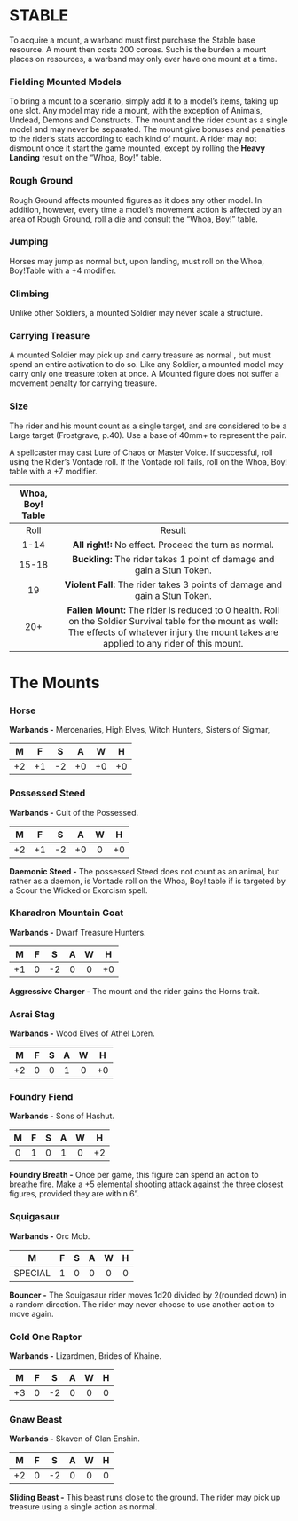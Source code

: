 # STABLE

To acquire a mount, a warband must first purchase the Stable base resource. A mount then costs 200 coroas. Such is the burden a mount places on resources, a warband may only ever have one mount at a time.

### Fielding Mounted Models

To bring a mount to a scenario, simply add it to a model’s items, taking up one slot. Any model may ride a mount, with the exception of Animals, Undead, Demons and Constructs. The mount and the rider count as a single model and may never be separated. The mount give bonuses and penalties to the rider’s stats according to each kind of mount. A rider may not dismount once it start the game mounted, except by rolling the **Heavy Landing** result on the “Whoa, Boy\!” table.

### Rough Ground

Rough Ground affects mounted figures as it does any other model. In addition, however, every time a model’s movement action is affected by an area of Rough Ground, roll a die and consult the “Whoa, Boy\!” table.

### Jumping

Horses may jump as normal but, upon landing, must roll on the Whoa, Boy\!Table with a \+4 modifier.

### Climbing

Unlike other Soldiers, a mounted Soldier may never scale a structure.

### Carrying Treasure

A mounted Soldier may pick up and carry treasure as normal , but must spend an entire activation to do so. Like any Soldier, a mounted model may carry only one treasure token at once. A Mounted figure does not suffer a movement penalty for carrying treasure.

### Size

The rider and his mount count as a single target, and are considered to be a Large target (Frostgrave, p.40). Use a base of 40mm+ to represent the pair.

A spellcaster may cast Lure of Chaos or Master Voice. If successful, roll using the Rider’s Vontade roll. If the Vontade roll fails, roll on the Whoa, Boy\! table with a \+7 modifier.

| Whoa, Boy\! Table |                                                                                                                                                                                                      |
| :---------------: | :--------------------------------------------------------------------------------------------------------------------------------------------------------------------------------------------------: |
|       Roll        |                                                                                                Result                                                                                                |
|       1-14        |                                                                       **All right\!:** No effect. Proceed the turn as normal.                                                                        |
|       15-18       |                                                                **Buckling:** The rider takes 1 point of damage and gain a Stun Token.                                                                |
|        19         |                                                             **Violent Fall:** The rider takes 3 points of damage and gain a Stun Token.                                                              |
|        20+        | **Fallen Mount:** The rider is reduced to 0 health. Roll on the Soldier Survival table for the mount as well: The effects of whatever injury the mount takes are applied to any rider of this mount. |

# The Mounts

### Horse

**Warbands \-** Mercenaries, High Elves, Witch Hunters, Sisters of Sigmar,

|  M  |  F  |  S  |  A  |  W  |  H  |
| :-: | :-: | :-: | :-: | :-: | :-: |
| \+2 | \+1 | \-2 | \+0 | \+0 | \+0 |

### Possessed Steed

**Warbands \-** Cult of the Possessed.

|  M  |  F  |  S  |  A  |  W  |  H  |
| :-: | :-: | :-: | :-: | :-: | :-: |
| \+2 | \+1 | \-2 | \+0 |  0  | \+0 |

**Daemonic Steed \-** The possessed Steed does not count as an animal, but rather as a daemon, is Vontade roll on the Whoa, Boy\! table if is targeted by a Scour the Wicked or Exorcism spell.

### Kharadron Mountain Goat

**Warbands \-** Dwarf Treasure Hunters.

|  M  |  F  |  S  |  A  |  W  |  H  |
| :-: | :-: | :-: | :-: | :-: | :-: |
| \+1 |  0  | \-2 |  0  |  0  | \+0 |

**Aggressive Charger \-** The mount and the rider gains the Horns trait.

### Asrai Stag

**Warbands \-** Wood Elves of Athel Loren.

|  M  |  F  |  S  |  A  |  W  |  H  |
| :-: | :-: | :-: | :-: | :-: | :-: |
| \+2 |  0  |  0  |  1  |  0  | \+0 |

### Foundry Fiend

**Warbands \-** Sons of Hashut.

|  M  |  F  |  S  |  A  |  W  |  H  |
| :-: | :-: | :-: | :-: | :-: | :-: |
|  0  |  1  |  0  |  1  |  0  | \+2 |

**Foundry Breath \-** Once per game, this figure can spend an action to breathe fire. Make a \+5 elemental shooting attack against the three closest figures, provided they are within 6”.

### Squigasaur

**Warbands \-** Orc Mob.

|    M    |  F  |  S  |  A  |  W  |  H  |
| :-----: | :-: | :-: | :-: | :-: | :-: |
| SPECIAL |  1  |  0  |  0  |  0  |  0  |

**Bouncer \-** The Squigasaur rider moves 1d20 divided by 2(rounded down) in a random direction. The rider may never choose to use another action to move again.

### Cold One Raptor

**Warbands \-** Lizardmen, Brides of Khaine.

|  M  |  F  |  S  |  A  |  W  |  H  |
| :-: | :-: | :-: | :-: | :-: | :-: |
| \+3 |  0  | \-2 |  0  |  0  |  0  |

###

###

###

### Gnaw Beast

**Warbands \-** Skaven of Clan Enshin.

|  M  |  F  |  S  |  A  |  W  |  H  |
| :-: | :-: | :-: | :-: | :-: | :-: |
| \+2 |  0  | \-2 |  0  |  0  |  0  |

**Sliding Beast \-** This beast runs close to the ground. The rider may pick up treasure using a single action as normal.
